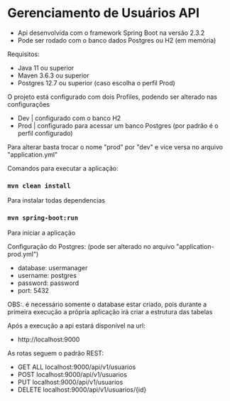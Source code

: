 # Gerenciamento de Usuários API

 - Api desenvolvida com o framework Spring Boot na versão 2.3.2
 - Pode ser rodado com o banco dados Postgres ou H2 (em memória)

Requisitos:
 - Java 11 ou superior
 - Maven 3.6.3 ou superior
 - Postgres 12.7 ou superior (caso escolha o perfil Prod)

O projeto está configurado com dois Profiles, podendo ser alterado nas configurações
 - Dev | configurado com o banco H2
 - Prod | configurado para acessar um banco Postgres (por padrão é o perfil configurado)

Para alterar basta trocar o nome "prod" por "dev" e vice versa no arquivo "application.yml"


Comandos para executar a aplicação:

### `mvn clean install`
Para instalar todas dependencias

### `mvn spring-boot:run`
Para iniciar a aplicação


Configuração do Postgres: (pode ser alterado no arquivo "application-prod.yml")
 - database: usermanager
 - username: postgres
 - password: password
 - port: 5432

OBS:. é necessário somente o database estar criado, pois durante a primeira execução 
a própria aplicação irá criar a estrutura das tabelas


Após a execução a api estará disponível na url:
 - http://localhost:9000


As rotas seguem o padrão REST:

 - GET ALL    localhost:9000/api/v1/usuarios
 - POST       localhost:9000/api/v1/usuarios
 - PUT        localhost:9000/api/v1/usuarios
 - DELETE     localhost:9000/api/v1/usuarios/{id}
